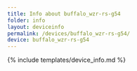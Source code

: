 ```yaml
---
title: Info about buffalo_wzr-rs-g54
folder: info
layout: deviceinfo
permalink: /devices/buffalo_wzr-rs-g54/
device: buffalo_wzr-rs-g54
---
```

{% include templates/device_info.md %}
